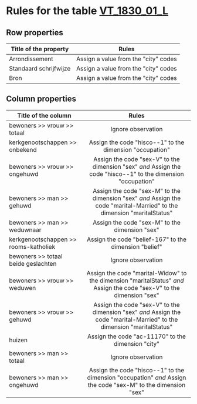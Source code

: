 # Rules for the table [VT_1830_01_L](https://github.com/cgueret/DataDump/blob/master/xls-marked/VT_1830_01_L_marked.xls?raw=true)
## Row properties
| Title of the property | Rules |
| --------------------- |:-----:|
| Arrondissement | Assign a value from the "city" codes |
| Standaard schrijfwijze | Assign a value from the "city" codes |
| Bron | Assign a value from the "city" codes |
## Column properties
| Title of the column | Rules |
| --------------------- |:-----:|
| bewoners >> vrouw >> totaal | Ignore observation |
| kerkgenootschappen >> onbekend | Assign the code "hisco--1" to the dimension "occupation" |
| bewoners >> vrouw >> ongehuwd | Assign the code "sex-V" to the dimension "sex" *and* Assign the code "hisco--1" to the dimension "occupation" |
| bewoners >> man >> gehuwd | Assign the code "sex-M" to the dimension "sex" *and* Assign the code "marital-Married" to the dimension "maritalStatus" |
| bewoners >> man >> weduwnaar | Assign the code "sex-M" to the dimension "sex" |
| kerkgenootschappen >> rooms-katholiek | Assign the code "belief-167" to the dimension "belief" |
| bewoners >> totaal beide geslachten | Ignore observation |
| bewoners >> vrouw >> weduwen | Assign the code "marital-Widow" to the dimension "maritalStatus" *and* Assign the code "sex-V" to the dimension "sex" |
| bewoners >> vrouw >> gehuwd | Assign the code "sex-V" to the dimension "sex" *and* Assign the code "marital-Married" to the dimension "maritalStatus" |
| huizen | Assign the code "ac-11170" to the dimension "city" |
| bewoners >> man >> totaal | Ignore observation |
| bewoners >> man >> ongehuwd | Assign the code "hisco--1" to the dimension "occupation" *and* Assign the code "sex-M" to the dimension "sex" |
